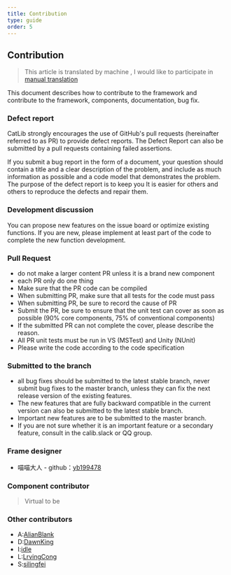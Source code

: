 ```yaml
---
title: Contribution
type: guide
order: 5
---
```


## Contribution

> This article is translated by machine , I would like to participate in [manual translation](https://github.com/catlib/en.catlib.io/blob/master/src/v1/guide/contribution.md)

This document describes how to contribute to the framework and contribute to the framework, components, documentation, bug fix.

### Defect report

CatLib strongly encourages the use of GitHub's pull requests (hereinafter referred to as PR) to provide defect reports. The Defect Report can also be submitted by a pull requests containing failed assertions.

If you submit a bug report in the form of a document, your question should contain a title and a clear description of the problem, and include as much information as possible and a code model that demonstrates the problem. The purpose of the defect report is to keep you It is easier for others and others to reproduce the defects and repair them.

### Development discussion

You can propose new features on the issue board or optimize existing functions. If you are new, please implement at least part of the code to complete the new function development.

### Pull Request

- do not make a larger content PR unless it is a brand new component
- each PR only do one thing
- Make sure that the PR code can be compiled
- When submitting PR, make sure that all tests for the code must pass
- When submitting PR, be sure to record the cause of PR
- Submit the PR, be sure to ensure that the unit test can cover as soon as possible (90% core components, 75% of conventional components)
- If the submitted PR can not complete the cover, please describe the reason.
- All PR unit tests must be run in VS (MSTest) and Unity (NUnit)
- Please write the code according to the code specification

### Submitted to the branch

- all bug fixes should be submitted to the latest stable branch, never submit bug fixes to the master branch, unless they can fix the next release version of the existing features.
- The new features that are fully backward compatible in the current version can also be submitted to the latest stable branch.
- Important new features are to be submitted to the master branch.
- If you are not sure whether it is an important feature or a secondary feature, consult in the calib.slack or QQ group.

### Frame designer

- 喵喵大人 - github：[yb199478](https://github.com/yb199478)

### Component contributor

> Virtual to be

### Other contributors

- A:[AlianBlank](https://github.com/AlianBlank)
- D:[DawnKing](https://github.com/DawnKing)
- I:[idle](https://github.com/views63)
- L:[LrvingCong](https://github.com/LrvingCong)
- S:[silingfei](https://github.com/silingfei)
